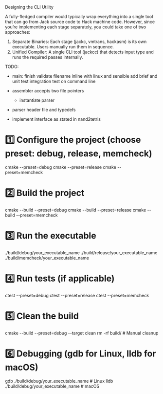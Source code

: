 Designing the CLI Utility

A fully-fledged compiler would typically wrap everything into a single tool that can go from Jack source code to Hack machine code. However, since you’re implementing each stage separately, you could take one of two approaches:
1.	Separate Binaries: Each stage (jackc, vmtrans, hackasm) is its own executable. Users manually run them in sequence.
2.	Unified Compiler: A single CLI tool (jackcc) that detects input type and runs the required passes internally.


TODO:
- main:
  finish validate filename inline with linux and sensible add brief and unit test
  integration test on command line 


  
- assembler accepts two file pointers 
  - instantiate parser
- parser header file and typedefs 
- implement interface as stated in nand2tetris 









# 1️⃣ Configure the project (choose preset: debug, release, memcheck)
cmake --preset=debug
cmake --preset=release
cmake --preset=memcheck

# 2️⃣ Build the project
cmake --build --preset=debug
cmake --build --preset=release
cmake --build --preset=memcheck

# 3️⃣ Run the executable
./build/debug/your_executable_name
./build/release/your_executable_name
./build/memcheck/your_executable_name

# 4️⃣ Run tests (if applicable)
ctest --preset=debug
ctest --preset=release
ctest --preset=memcheck

# 5️⃣ Clean the build
cmake --build --preset=debug --target clean
rm -rf build/  # Manual cleanup

# 6️⃣ Debugging (gdb for Linux, lldb for macOS)
gdb ./build/debug/your_executable_name   # Linux
lldb ./build/debug/your_executable_name  # macOS